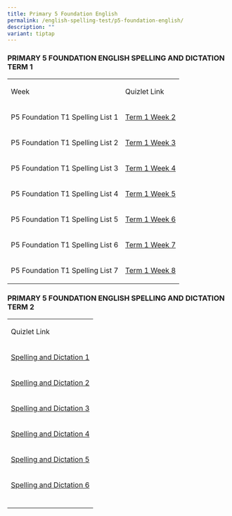 ```yaml
---
title: Primary 5 Foundation English
permalink: /english-spelling-test/p5-foundation-english/
description: ""
variant: tiptap
---
```

<h3>PRIMARY 5 FOUNDATION ENGLISH SPELLING AND DICTATION TERM 1</h3>
<table>
<tbody>
<tr>
<td rowspan="1" colspan="1">
<p>Week</p>
</td>
<td rowspan="1" colspan="1">
<p>Quizlet Link</p>
</td>
</tr>
<tr>
<td rowspan="1" colspan="1">
<p>P5 Foundation T1 Spelling List 1</p>
</td>
<td rowspan="1" colspan="1">
<p><a href="https://quizlet.com/868578941/p5-foundation-t1-spelling-list-1-flash-cards/?i=1c2gxb&amp;x=1jqt" rel="noopener noreferrer" target="_blank">Term 1 Week 2</a>
</p>
</td>
</tr>
<tr>
<td rowspan="1" colspan="1">
<p>P5 Foundation T1 Spelling List 2</p>
</td>
<td rowspan="1" colspan="1">
<p><a href="https://quizlet.com/868582754/p5-foundation-t1-spelling-list-2-flash-cards/?i=1c2gxb&amp;x=1qqt" rel="noopener noreferrer nofollow" target="_blank">Term 1 Week 3</a>
</p>
</td>
</tr>
<tr>
<td rowspan="1" colspan="1">
<p>P5 Foundation T1 Spelling List 3</p>
</td>
<td rowspan="1" colspan="1">
<p><a href="https://quizlet.com/868583144/p5-foundation-t1-spelling-list-3-flash-cards/?i=1c2gxb&amp;x=1jqt" rel="noopener noreferrer nofollow" target="_blank">Term 1 Week 4</a>
</p>
</td>
</tr>
<tr>
<td rowspan="1" colspan="1">
<p>P5 Foundation T1 Spelling List 4</p>
</td>
<td rowspan="1" colspan="1">
<p><a href="https://quizlet.com/868583520/p5-foundation-t1-spelling-list-4-flash-cards/?i=1c2gxb&amp;x=1jqt" rel="noopener noreferrer nofollow" target="_blank">Term 1 Week 5</a>
</p>
</td>
</tr>
<tr>
<td rowspan="1" colspan="1">
<p>P5 Foundation T1 Spelling List 5</p>
</td>
<td rowspan="1" colspan="1">
<p><a href="https://quizlet.com/868583935/p5-foundation-t1-spelling-list-5-flash-cards/?i=1c2gxb&amp;x=1jqt" rel="noopener noreferrer" target="_blank">Term 1 Week 6</a>
</p>
</td>
</tr>
<tr>
<td rowspan="1" colspan="1">
<p>P5 Foundation T1 Spelling List 6</p>
</td>
<td rowspan="1" colspan="1">
<p><a href="https://quizlet.com/_7slgye?x=1jqt&amp;i=1c2gxb" rel="noopener noreferrer nofollow" target="_blank">Term 1 Week 7</a>
</p>
</td>
</tr>
<tr>
<td rowspan="1" colspan="1">
<p>P5 Foundation T1 Spelling List 7</p>
</td>
<td rowspan="1" colspan="1">
<p><a href="https://quizlet.com/_7st8gs?x=1jqt&amp;i=1c2gxb" rel="noopener noreferrer nofollow" target="_blank">Term 1 Week 8</a>
</p>
</td>
</tr>
</tbody>
</table>
<h3>PRIMARY 5 FOUNDATION ENGLISH SPELLING AND DICTATION TERM 2</h3>
<table>
<tbody>
<tr>
<td rowspan="1" colspan="1">
<p>Quizlet Link</p>
</td>
</tr>
<tr>
<td rowspan="1" colspan="1">
<p><a href="https://quizlet.com/897002169/p5-foundation-t2-spelling-list-1-flash-cards/?i=1c2gxb&amp;x=1jqt" rel="noopener noreferrer" target="_blank">Spelling and Dictation 1</a>
</p>
</td>
</tr>
<tr>
<td rowspan="1" colspan="1">
<p><a href="https://quizlet.com/897004545/p5-foundation-t2-spelling-list-2-flash-cards/?i=1c2gxb&amp;x=1jqt" rel="noopener noreferrer nofollow" target="_blank">Spelling and Dictation 2</a>
</p>
</td>
</tr>
<tr>
<td rowspan="1" colspan="1">
<p><a href="https://quizlet.com/897007689/p5-foundation-t2-spelling-list-3-flash-cards/?i=1c2gxb&amp;x=1jqt" rel="noopener noreferrer nofollow" target="_blank">Spelling and Dictation 3</a>
</p>
</td>
</tr>
<tr>
<td rowspan="1" colspan="1">
<p><a href="https://quizlet.com/897016757/p5-foundation-t2-spelling-list-4-flash-cards/?i=1c2gxb&amp;x=1jqt" rel="noopener noreferrer nofollow" target="_blank">Spelling and Dictation 4</a>
</p>
</td>
</tr>
<tr>
<td rowspan="1" colspan="1">
<p><a href="https://quizlet.com/897017880/p5-foundation-t2-spelling-list-5-flash-cards/?i=1c2gxb&amp;x=1jqt" rel="noopener noreferrer" target="_blank">Spelling and Dictation 5</a>
</p>
</td>
</tr>
<tr>
<td rowspan="1" colspan="1">
<p><a href="https://quizlet.com/897019892/p5-foundation-t2-spelling-list-6-flash-cards/?i=1c2gxb&amp;x=1jqt" rel="noopener noreferrer nofollow" target="_blank">Spelling and Dictation 6</a>
</p>
</td>
</tr>
<tr>
<td rowspan="1" colspan="1">
<p></p>
</td>
</tr>
</tbody>
</table>
<p></p>